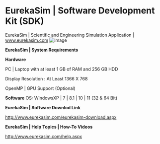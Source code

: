 # EurekaSim | Software Development Kit (SDK)
EurekaSim | Scientific and Engineering Simulation Application | www.eurekasim.com
![image](https://github.com/KTS-Innovation-Labs/eurekasim/assets/26991414/1d166053-1235-4da7-821a-126d4d6ed81d)

**EurekaSim | System Requirements**

**Hardware**

PC | Laptop with at least 1 GB of RAM and 256 GB HDD

Display Resolution : At Least 1366 X 768

OpenMP | GPU Support (Optional)

**Software**
OS: WindowsXP | 7 | 8.1 | 10 | 11  (32 & 64 Bit)

**EurekaSim | Software Downlod Link**

http://www.eurekasim.com/eurekasim-download.aspx

**EurekaSim | Help Topics | How-To Videos**

http://www.eurekasim.com/help.aspx


